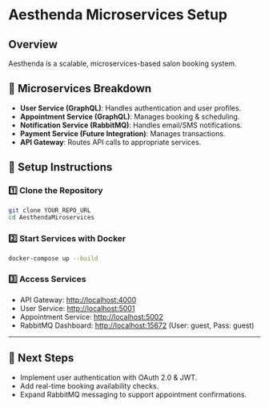 # Aesthenda Microservices Setup

## Overview
Aesthenda is a scalable, microservices-based salon booking system.

## 📂 Microservices Breakdown
- **User Service (GraphQL)**: Handles authentication and user profiles.
- **Appointment Service (GraphQL)**: Manages booking & scheduling.
- **Notification Service (RabbitMQ)**: Handles email/SMS notifications.
- **Payment Service (Future Integration)**: Manages transactions.
- **API Gateway**: Routes API calls to appropriate services.

## 🚀 Setup Instructions

### 1️⃣ Clone the Repository
```bash
git clone YOUR_REPO_URL
cd AesthendaMiroservices
```

### 2️⃣ Start Services with Docker
```bash
docker-compose up --build
```

### 3️⃣ Access Services
- API Gateway: [http://localhost:4000](http://localhost:4000)
- User Service: [http://localhost:5001](http://localhost:5001)
- Appointment Service: [http://localhost:5002](http://localhost:5002)
- RabbitMQ Dashboard: [http://localhost:15672](http://localhost:15672) (User: guest, Pass: guest)

---

## 🔧 Next Steps
- Implement user authentication with OAuth 2.0 & JWT.
- Add real-time booking availability checks.
- Expand RabbitMQ messaging to support appointment confirmations.
